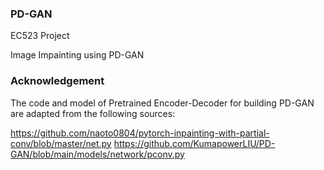### PD-GAN

EC523 Project

Image Impainting using PD-GAN

### Acknowledgement

The code and model of Pretrained Encoder-Decoder for building PD-GAN are adapted from the following sources:

https://github.com/naoto0804/pytorch-inpainting-with-partial-conv/blob/master/net.py
https://github.com/KumapowerLIU/PD-GAN/blob/main/models/network/pconv.py
